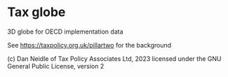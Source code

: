 # Tax globe

3D globe for OECD implementation data

See https://taxpolicy.org.uk/pillartwo for the background

(c) Dan Neidle of Tax Policy Associates Ltd, 2023 licensed under the GNU General Public License, version 2
